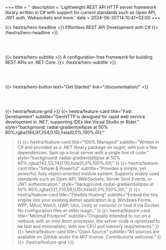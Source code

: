 +++
title = ''
description = 'Lightweight REST API HTTP server framework library written in C# with support for current standards such as Open API, JWT auth, Websockets and more.'
date = 2024-06-20T14:10:41+02:00
+++

{{< hextra/hero-headline >}}
  Effortless REST API Development with C#
{{< /hextra/hero-headline >}}

<br /><br />

{{< hextra/hero-subtitle >}}
  A configuration-free framework for building REST APIs on .NET Core.
{{< /hextra/hero-subtitle >}}

<br /><br />

{{< hextra/hero-button text="Get Started" link="/documentation/" >}}

<br /><br />

{{< hextra/feature-grid >}}
  {{< hextra/feature-card
    title="Fast Development"
    subtitle="GenHTTP is designed for rapid web service development in .NET, supporting IDEs like Visual Studio or Rider."
    style="background: radial-gradient(ellipse at 50% 80%,rgba(194,97,254,0.15),hsla(0,0%,100%,0));"
  >}}
  {{< hextra/feature-card
    title="100% Managed"
    subtitle="Written in C# and provided as a .NET library package on nuget, with just a few dependencies. Spin up a local server with a single line of code."
    style="background: radial-gradient(ellipse at 50% 80%,rgba(142,53,74,0.15),hsla(0,0%,100%,0));"
  >}}
  {{< hextra/feature-card
    title="Simple & Powerful"
    subtitle="Provides a simple, yet powerful, fully object-oriented module system. Supports widely used standards such as Open API, WebSockets, Server Sent Events, or JWT authentication."
    style="background: radial-gradient(ellipse at 50% 80%,rgba(221,210,59,0.15),hsla(0,0%,100%,0));"
  >}}
  {{< hextra/feature-card
    title="Flexible Hosting"
    subtitle="Embed the tiny engine into your existing dotnet application (e.g. Windows Forms, WPF, MAUI, WinUI, UWP, Uno, Unity or console) or host it via Docker. No configuration files or other magic."
  >}}
  {{< hextra/feature-card
    title="Minimal Footprint"
    subtitle="Originally intended to run on a netbook with an Intel Atom processor, the server code is optimized to be fast and minimalistic, with low CPU and memory requirements."
  >}}
  {{< hextra/feature-card
    title="Open Source"
    subtitle="All sources are available on GitHub under the MIT license. Contributions welcome."
  >}}
{{< /hextra/feature-grid >}}
